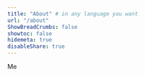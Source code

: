 ```yaml
---
title: "About" # in any language you want
url: "/about"
ShowBreadCrumbs: false
showtoc: false
hidemeta: true
disableShare: true
---
```


Me